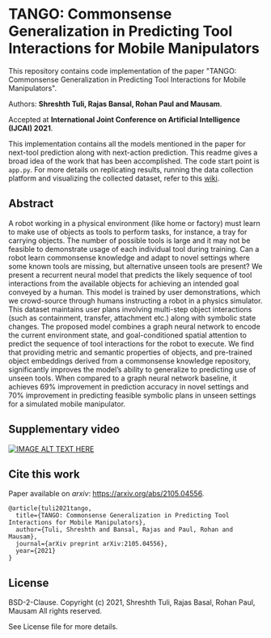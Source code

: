 # TANGO: Commonsense Generalization in Predicting Tool Interactions for Mobile Manipulators

This repository contains code implementation of the paper "TANGO: Commonsense Generalization in Predicting Tool Interactions for Mobile Manipulators".

Authors: **Shreshth Tuli, Rajas Bansal, Rohan Paul and Mausam**. 

Accepted at **International Joint Conference on Artificial Intelligence (IJCAI) 2021**.

This implementation contains all the models mentioned in the paper for next-tool prediction along with next-action prediction. This readme gives a broad idea of the work that has been accomplished. The code start point is `app.py`. For more details on replicating results, running the data collection platform and visualizing the collected dataset, refer to this [wiki](https://github.com/reail-iitd/tango/wiki).

## Abstract

A robot working in a physical environment (like home or factory) must learn  to  make  use  of  objects  as  tools  to  perform  tasks,  for  instance,  a  tray  for carrying objects. The number of possible tools is large and it may not be feasible to demonstrate usage of each individual tool during training. Can a robot learn commonsense knowledge and adapt to novel settings where some known tools are missing, but alternative unseen tools are present? We present a recurrent neural model that predicts the likely sequence of tool interactions from the available objects for achieving an intended goal conveyed by a human.  This model is trained by user demonstrations,  which we crowd-source through humans instructing a robot in a physics simulator. This dataset maintains user plans involving multi-step object interactions (such as containment, transfer, attachment etc.) along with symbolic state changes.  The proposed model combines a graph neural network to encode the current environment state, and goal-conditioned spatial attention to predict the sequence of tool interactions for the robot to execute.  We find that providing metric and semantic properties of objects, and pre-trained object embeddings derived from a commonsense knowledge repository, significantly improves the model’s ability to generalize to predicting use of unseen tools. When compared to a graph neural network baseline, it achieves 69% improvement in prediction accuracy in novel settings and 70% improvement in predicting feasible symbolic plans in unseen settings for a simulated mobile manipulator.

## Supplementary video

[![IMAGE ALT TEXT HERE](https://img.youtube.com/vi/lUWU3rK1Gno/0.jpg)](https://www.youtube.com/watch?v=lUWU3rK1Gno)

## Cite this work
Paper available on <i>arxiv</i>: https://arxiv.org/abs/2105.04556.
```
@article{tuli2021tango,
  title={TANGO: Commonsense Generalization in Predicting Tool Interactions for Mobile Manipulators},
  author={Tuli, Shreshth and Bansal, Rajas and Paul, Rohan and Mausam},
  journal={arXiv preprint arXiv:2105.04556},
  year={2021}
}
```

## License

BSD-2-Clause. 
Copyright (c) 2021, Shreshth Tuli, Rajas Basal, Rohan Paul, Mausam
All rights reserved.

See License file for more details.
